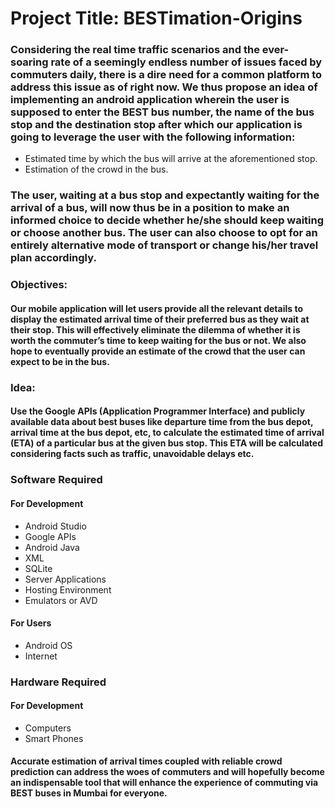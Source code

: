 # Project Title: BESTimation-Origins

### Considering the real time traffic scenarios and the ever-soaring rate of a seemingly endless number of issues faced by commuters daily, there is a dire need for a common platform to address this issue as of right now. We thus propose an idea of implementing an android application wherein the user is supposed to enter the BEST bus number, the name of the bus stop and the destination stop after which our application is going to leverage the user with the following information: 
* Estimated time by which the bus will arrive at the aforementioned stop.
* Estimation of the crowd in the bus.

### The user, waiting at a bus stop and expectantly waiting for the arrival of a bus, will now thus be in a position to make an informed choice to decide whether he/she should keep waiting or choose another bus. The user can also choose to opt for an entirely alternative mode of transport or change his/her travel plan accordingly.

### Objectives:
#### Our mobile application will let users provide all the relevant details to display the estimated arrival time of their preferred bus as they wait at their stop. This will effectively eliminate the dilemma of whether it is worth the commuter’s time to keep waiting for the bus or not. We also hope to eventually provide an estimate of the crowd that the user can expect to be in the bus.

### Idea:
#### Use the Google APIs (Application Programmer Interface) and publicly available data about best buses like departure time from the bus depot, arrival time at the bus depot, etc, to calculate the estimated time of arrival (ETA) of a particular bus at the given bus stop. This ETA will be calculated considering facts such as traffic, unavoidable delays etc.

### Software Required

#### For Development
* Android Studio
* Google APIs
* Android Java
* XML
* SQLite
* Server Applications
* Hosting Environment
* Emulators or AVD

#### For Users
- Android OS
- Internet

### Hardware Required

#### For Development
* Computers
* Smart Phones

#### Accurate estimation of arrival times coupled with reliable crowd prediction can address the woes of commuters and will hopefully become an indispensable tool that will enhance the experience of commuting via BEST buses in Mumbai for everyone.
